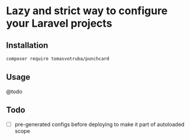 # Lazy and strict way to configure your Laravel projects

## Installation

```bash
composer require tomasvotruba/punchcard
```

## Usage

@todo




## Todo

- [ ] pre-generated configs before deploying to make it part of autoloaded scope
